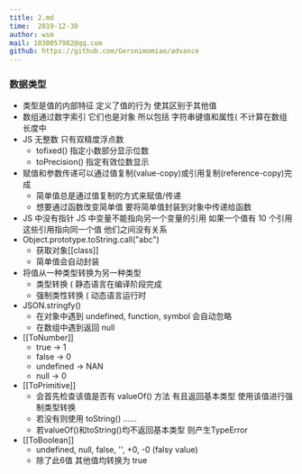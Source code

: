 ```yaml
---
title: 2.md 
time:  2019-12-30
author: wsm
mail: 1030057982@qq.com
github: https://github.com/Geronimomiao/advance
---
```


### 数据类型
* 类型是值的内部特征 定义了值的行为 使其区别于其他值
* 数组通过数字索引 它们也是对象 所以包括 字符串键值和属性( 不计算在数组长度中
* JS 无整数 只有双精度浮点数
	* tofixed() 指定小数部分显示位数
	* toPrecision() 指定有效位数显示
* 赋值和参数传递可以通过值复制(value-copy)或引用复制(reference-copy)完成
	* 简单值总是通过值复制的方式来赋值/传递
	* 想要通过函数改变简单值 要将简单值封装到对象中传递给函数 
* JS 中没有指针 JS 中变量不能指向另一个变量的引用  如果一个值有 10 个引用 这些引用指向同一个值 他们之间没有关系 
* Object.prototype.toString.call("abc")
	* 获取对象[[class]] 
	* 简单值会自动封装
* 将值从一种类型转换为另一种类型 
	* 类型转换  ( 静态语言在编译阶段完成
	* 强制类性转换 ( 动态语言运行时
*  JSON.stringfy() 
	* 在对象中遇到 undefined, function, symbol 会自动忽略
	* 在数组中遇到返回 null
* [[ToNumber]]
	* true -> 1
	* false -> 0
	* undefined -> NAN
	* null -> 0
* [[ToPrimitive]]
	* 会首先检查该值是否有 valueOf() 方法 有且返回基本类型 使用该值进行强制类型转换 
	* 若没有则使用 toString() ......
	* 若valueOf()和toString()均不返回基本类型 则产生TypeError
* [[ToBoolean]]
	* undefined, null, false, '', +0, -0 (falsy value)
	* 除了此6值 其他值均转换为 true

  
 
